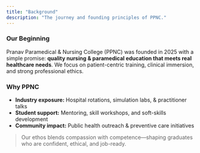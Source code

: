 ```yaml
---
title: "Background"
description: "The journey and founding principles of PPNC."
---
```


<div class="section">
  <div class="container-site prose">

### Our Beginning
Pranav Paramedical & Nursing College (PPNC) was founded in 2025 with a simple promise: **quality nursing & paramedical education that meets real healthcare needs**. We focus on patient-centric training, clinical immersion, and strong professional ethics.

### Why PPNC
- **Industry exposure:** Hospital rotations, simulation labs, & practitioner talks  
- **Student support:** Mentoring, skill workshops, and soft-skills development  
- **Community impact:** Public health outreach & preventive care initiatives

> Our ethos blends compassion with competence—shaping graduates who are confident, ethical, and job-ready.

  </div>
</div>
